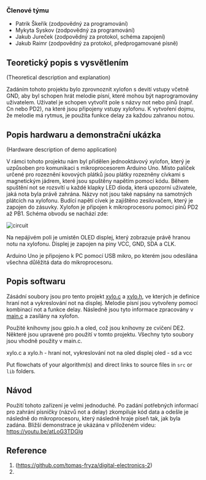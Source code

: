 ### Členové týmu

* Patrik Škeřík (zodpovědný za programování)
* Mykyta Syskov (zodpovědný za programování)
* Jakub Jureček (zodpovědný za protokol, schéma zapojení)
* Jakub Raimr (zodpovědný za protokol, předprogamované písně)

## Teoretický popis s vysvětlením
(Theoretical description and explanation)

Zadáním tohoto projektu bylo zprovnoznit xylofon s devití vstupy včetně GND, aby byl schopen hrát melodie písní, které mohou být naprogramovány uživatelem. Uživatel je schopen vytvořit pole s názvy not nebo pinů (např. Cn nebo PD2), na které jsou připojeny vstupy xylofonu. K vytvoření dojmu, že melodie má rytmus, je použita funkce delay za každou zahranou notou. 

## Popis hardwaru a demonstrační ukázka
(Hardware description of demo application)

V rámci tohoto projektu nám byl přidělen jednooktávový xylofon, který je uzpůsoben pro komunikaci s mikroprocesorem Arduino Uno. Místo paliček určené pro rozeznění kovových plátků jsou plátky rozezněny cívkami s magnetickým jádrem, které jsou spuštěny napětím pomocí kódu. Během spuštění not se rozsvítí u každé klapky LED dioda, která upozorní uživatele, jaká nota byla právě zahrána. Názvy not jsou také napsány na samotných plátcích na xylofonu. Budící napětí cívek je zajištěno zesilovačem, který je zapojen do zásuvky. Xylofon je připojen k mikroprocesoru pomocí pinů PD2 až PB1. Schéma obvodu se nachází zde:

![circuit](https://github.com/skerikpa/DE2_project/assets/124879295/cf64b977-f6de-433a-ad08-f0818a001814)

Na nepájivém poli je umístěn OLED displej, který zobrazuje právě hranou notu na xylofonu. Displej je zapojen na piny VCC, GND, SDA a CLK. 

Arduino Uno je připojeno k PC pomocí USB mikro, po kterém jsou odesílána všechna důlěžitá data do mikroprocesoru. 

## Popis softwaru

Zásádní soubory jsou pro tento projekt [xylo.c](pro_xylophone/lib/xylo/xylo.c) a [xylo.h](pro_xylophone/lib/xylo/xylo.h), ve kterých je definice hraní not a vykreslování not na displej. Melodie písní jsou vytvořeny pomocí kombinací not a funkce delay. Následně jsou tyto informace zpracovány v [main.c](pro_xylophone/src/main.c) a zasílány na xylofon.

Použité knihovny jsou gpio.h a oled, což jsou knihovny ze cvičení DE2. Některé jsou upravené pro použití v tomto projektu. Všechny tyto soubory jsou vhodně použity v main.c. 

xylo.c a xylo.h - hraní not, vykreslování not na oled displej
oled - sd a vcc

Put flowchats of your algorithm(s) and direct links to source files in `src` or `lib` folders.

## Návod

Použití tohoto zařízení je velmi jednoduché. Po zadání potřebných informací pro zahrání písničky (názvů not a delay) zkompiluje kód data a odešle je následně do mikroprocesoru, který následně hraje píseň tak, jak byla zadána. Bližší demonstrace je ukázána v přiloženém videu: 
https://youtu.be/atLoG3TDGlg


## Reference

1. (https://github.com/tomas-fryza/digital-electronics-2)
2. 

